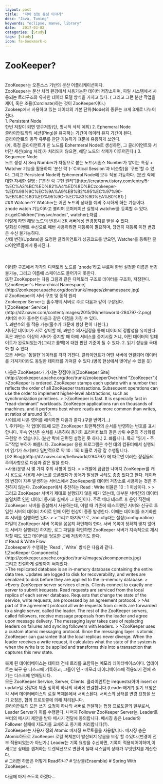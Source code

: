 ```yaml
---
layout: post
title:  "자바 성능 튜닝 이야기"
desc: "Java, Tuning"
keywords: "eclipse, manve, library"
date:   2017-03-02
categories: [Study]
tags: [study]
icon: fa-bookmark-o
---
```


# ZooKeeper?
<br>
ZooKeeper는 오픈소스 기반의 분산 어플리케이션이다.
<br>
ZooKeeper는 분산 처리 환경에서 사용가능한 데이터 저장소이며, 파일 시스템에서 사용되는 트리구조와 유사한 데이터 모델 방식을 가지고 있다. ( 그리고 그런 분산 작업을 제어, 혹은 조율(Cordinate)하는 것이 ZooKeeper이다.)
<br>
Zookeep에서 사용하고 있는 데이터의 기본 단위(Node)의 종류는 크게 3개로 나누어진다.
<br>
1. Persistent Node<br>
한번 저장이 되면 영구저장(단, 명시적 삭제 예외)
2. Ephemeral Node<br>
클라이언트와의 세션(Ping)을 유지하는 기간이 데이터 유지 기간이 된다. <br>
클라이언트의 동작 유무를 판단 가능하기 떄문에 유용하게 쓰인다.
<br>
(예, 특정 클라이언트가 한 노드를 Ephermeral Node로 생성하면, 그 클라이언트와 서버간 세션(ping 처리)가 처리되지 않으면, 해당 노드의 삭제가 이루어진다.)
3. Sequence Node<br>
노드 생성 시 Seq Number가 자동으로 붙는 노드(시퀀스 Number가 쌓이는 특징 + Watcher 기능을 활용하여 `분산 락`(-`Critical Session`과 비슷함)을 `구현`할 수 있다.
그리고 Persistent Node와 Ephemeral Node에 모두 적용 가능하다.
(분산 락에 대한 자세한 설명 : ["분산 락 구현 원리"](http://creatorw.tistory.com/entry/5-%EC%A3%BC%ED%82%A4%ED%8D%BCzookeeper-%ED%99%9C%EC%9A%A9%EB%B2%95%EC%97%90-%EB%8C%80%ED%95%9C-%EC%83%9D%EA%B0%81) )
<br>
### Watcher??
Watcher는 어떤 노드의 상태를 예의 주시하게 하는 기능이다.
znode watch 기능이라고 불리며 오퍼레이션 실행시 watcher를 등록할 수 있다. 
<br>
zk.getChildren("/mysvc/nodes", watcher);처럼..
<br>
이렇게 하면 해당 노드의 변경시 ZK 서버에성 변경통지를 받을 수 있다.
<br>
일회성 이벤트 수신으로 매번 사용하려면 재등록이 필요하며, 당연히 재등록 이전 변경은 수신 불가능하다.
<br>
상태 변경(Update)을 요청한 클라이언트가 성공코드를 받으면, Watcher를 등록한 클라이언트들에게 통지된다.
<br>
<br>
<br>
<br>
이러한 구조에서 각각의 디렉토리 노드를 `znode`라고 부르며 한번 설정한 이름은 변경 불가능, 그리고 이름에 스페이스도 들어가지 못한다.
<br>
또한 ZooKepper는 다음 그림과 같은 디렉토리 구조로 데이터를 구조화, 저장한다.
<br>
![ZooKeeper's Hierarchical Namespace](http://zookeeper.apache.org/doc/trunk/images/zknamespace.jpg)
<br>
# ZooKeeper의 서버 구조 및 동작 원리
<br>
Zookeeper Server는 홀수개의 서버로 주로 다음과 같이 구성된다. 
<br>
![ZooKeeper Service](http://d2.naver.com/content/images/2015/06/helloworld-294797-2.png)
<br>
서버의 수가 홀수면 다음과 같은 이점을 가질 수 있다.
<br>
1. 과반수의 룰 적용 가능(홀수기 때문에 항상 편이 나뉜다.) <br>
서버간 데이터가 서로 상이할 때, 과반수 의사결정을 통해 데이터의 정합성을 유지한다.<br>
혹은 과반수 이상의 서버가 중지할 때 아예 서비스를 중지시킬 거냐, 어떤 데이터의 업데이트가 완료되었는가(그리고 콜백)에 대한 판단 기준이 될 수 있다.
2. 읽기 성능을 극대화 할 수 있다. <br>
모든 서버는 `동일한`데이터를 각각 가진다. 클라이언트가 어떤 서버에 연결되어 데이터를 가져가더라도 동일한 데이터를 가져갈 수 있다.(병목 현상에서 벗어날 수 있을 듯) <br>
<br>
다음은 ZooKeeper가 가지는 장점이다([ZooKeeper Site](http://zookeeper.apache.org/doc/trunk/zookeeperOver.html "ZooKeeper"))
<br>
>ZooKeeper is ordered. ZooKeeper stamps each update with a number that reflects the order of all ZooKeeper transactions. Subsequent operations can use the order to implement higher-level abstractions, such as synchronization primitives.
>
>ZooKeeper is fast. It is especially fast in "read-dominant" workloads. ZooKeeper applications run on thousands of machines, and it performs best where reads are more common than writes, at ratios of around 10:1.
<br>
사이트에 나온 영어를 해석하면 다음과 같다.(구글 번역기...)
<br>
1. 주키퍼는 각 업데이트에 모든 ZooKeeper 트랜잭션의 순서를 반영하는 번호를 표시합니다. 후속 연산은 순서를 사용하여 동기화 프리미티브와 같은 상위 수준의 추상화를 구현할 수 있습니다. (분산 락에 관련된 설명인 듯 하다.)
2.  빠릅니다. 특히 "읽기 - 주도"작업 부하가 빠릅니다. ZooKeeper 응용 프로그램은 수천 대의 컴퓨터에서 실행되며 읽기가 쓰기보다 일반적으로 약 10 : 1의 비율로 가장 잘 수행됩니다.
<br>
[D2 Blog](http://d2.naver.com/helloworld/294797) 에 따르면 이러한 장점들의 주의사항으로 다음과 같은 말을 한다.
<br>
>사용/운영 시 몇 가지 주의 사항이 있다. 
>
>개발에 급급한 나머지 ZooKeeper를 캐시 용도로 사용해 서비스를 오픈했다가 장애가 발생한 사례도 종종 있다고 한다. 데이터의 변경이 자주 발생하는 서비스에서 ZooKeeper를 데이터 저장소로 사용하는 것은 추천하지 않는다. ZooKeeper에서 추천하는 Read : Write 비율은 10 : 1 이상이다.
>
>그리고 ZooKeeper 서버가 제대로 실행되지 않을 때가 있는데, 대부분 서버간의 데이터 불일치로 인한 데이터 동기화 실패가 그 원인이다. 주로 베타 테스트 후 운영 직전에 ZooKeeper 서버를 증설해서 사용하는데, 이럴 때 기존에 테스트했던 서버와 신규로 투입한 서버의 데이터 차이로 인해 이런 현상이 종종 발생한다. 이때는 데이터를 초기화한 후 서버를 실행하면 된다.
>
>그리고 마지막으로, zoo.cfg라는 설정(configuration) 파일의 ZooKeeper 서버 목록을 꼼꼼히 확인해야 한다. 서버 목록이 정확히 맞지 않아도 서버가 실행되긴 하지만, 로그 파일을 확인하면 ZooKeeper 서버가 지속적으로 재시작할 때도 있고 데이터를 엉뚱한 곳에 저장하기도 한다.
<br>
# Read & Write Flow
<br>
Zookeeper가 수행하는 `Read`, `Write` 방식은 다음과 같다.
<br>
![ZooKeeper Components](http://zookeeper.apache.org/doc/trunk/images/zkcomponents.jpg)
<br>
그리고 친절하게 설명까지 써져있다.
<br>
>The replicated database is an in-memory database containing the entire data tree. Updates are logged to disk for recoverability, and writes are serialized to disk before they are applied to the in-memory database.
>
>Every ZooKeeper server services clients. Clients connect to exactly one server to submit irequests. Read requests are serviced from the local replica of each server database. Requests that change the state of the service, write requests, are processed by an agreement protocol.
>
>As part of the agreement protocol all write requests from clients are forwarded to a single server, called the leader. The rest of the ZooKeeper servers, called followers, receive message proposals from the leader and agree upon message delivery. The messaging layer takes care of replacing leaders on failures and syncing followers with leaders.
>
>ZooKeeper uses a custom atomic messaging protocol. Since the messaging layer is atomic, ZooKeeper can guarantee that the local replicas never diverge. When the leader receives a write request, it calculates what the state of the system is when the write is to be applied and transforms this into a transaction that captures this new state.
<br>
<br>
복제 된 데이터베이스는 데이터 전체 트리를 포함하는 메모리 데이터베이스이다. 업데이트는 복구 용 디스크에 기록하고, 그들이 인 - 메모리 데이터베이스에 적용되기 전에 쓰기는 디스크에 연재됩니다.
<br>
모든 ZooKeeper Service, Server, Clients. 클라이언트는 irequests(아마 insert or update일 것같다) 제출 정확히 하나의 서버에 연결합니다.(Leader에게?) 읽기 요청은 각 서버 데이터베이스의 로컬 복제본에서 서비스된다. 서비스의 상태를 변경 요청을 쓰기 요청은, 합의 프로토콜에 의해 처리됩니다.
<br>
클라이언트의 모든 쓰기 요청이 하나의 서버로 전달하는 협정 프로토콜의 일부로서, Leader Server가 이를 수행한다. 나머지 Follower ZooKeeper Server는, Leader로부터의 메시지 제안을 받아 메시지 전달에 동의합니다. 메시징 층은 Leader와 Follower 실패에 지도자를 교체하고 동기화 처리합니다(?).
<br>
ZooKeeper는 사용자 정의 Atomic 메시징 프로토콜을 사용합니다. 메시징 층은 Atomic하므로 ZooKeeper 로컬 복제본이 발산되지 않음을 보장 할 수있다.(변경이 전부 적용되었는가 아닌가.) Leader는 기록 요청을 수신하면, 기록이 적용되어야하며,이 새로운 상태를 캡처하는 트랜잭션으로 변환이 될때 시스템의 상태가 무엇인지를 계산한다.
<br>
# 그러면 하둡은 어떻게 Read하나?
# 앙상블(Ensemble)
# Spring With ZooKeeper...

다음에 마저 쓰도록 하겠다...